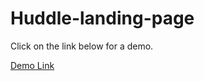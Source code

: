 # Huddle-landing-page
Click on the link below for a demo.

[Demo Link](https://huddle-landing-page-comp.netlify.app/)